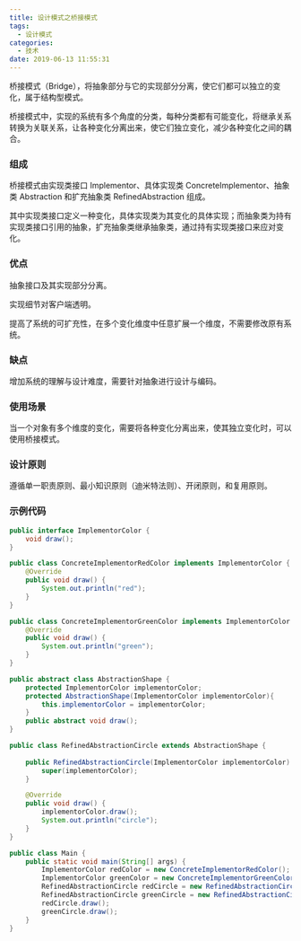 ```yaml
---
title: 设计模式之桥接模式
tags:
  - 设计模式
categories:
  - 技术
date: 2019-06-13 11:55:31
---
```


桥接模式（Bridge），将抽象部分与它的实现部分分离，使它们都可以独立的变化，属于结构型模式。

桥接模式中，实现的系统有多个角度的分类，每种分类都有可能变化，将继承关系转换为关联关系，让各种变化分离出来，使它们独立变化，减少各种变化之间的耦合。



<!-- more -->




### 组成

桥接模式由实现类接口 Implementor、具体实现类 ConcreteImplementor、抽象类 Abstraction 和扩充抽象类 RefinedAbstraction 组成。

其中实现类接口定义一种变化，具体实现类为其变化的具体实现；而抽象类为持有实现类接口引用的抽象，扩充抽象类继承抽象类，通过持有实现类接口来应对变化。



### 优点

抽象接口及其实现部分分离。 

实现细节对客户端透明。

提高了系统的可扩充性，在多个变化维度中任意扩展一个维度，不需要修改原有系统。 



### 缺点

增加系统的理解与设计难度，需要针对抽象进行设计与编码。



### 使用场景

当一个对象有多个维度的变化，需要将各种变化分离出来，使其独立变化时，可以使用桥接模式。



### 设计原则

遵循单一职责原则、最小知识原则（迪米特法则）、开闭原则，和复用原则。



### 示例代码

```java
public interface ImplementorColor {
    void draw();
}

public class ConcreteImplementorRedColor implements ImplementorColor {
    @Override
    public void draw() {
        System.out.println("red");
    }
}

public class ConcreteImplementorGreenColor implements ImplementorColor {
    @Override
    public void draw() {
        System.out.println("green");
    }
}

public abstract class AbstractionShape {
    protected ImplementorColor implementorColor;
    protected AbstractionShape(ImplementorColor implementorColor){
        this.implementorColor = implementorColor;
    }
    public abstract void draw();
}

public class RefinedAbstractionCircle extends AbstractionShape {
  
    public RefinedAbstractionCircle(ImplementorColor implementorColor) {
        super(implementorColor);
    }

    @Override
    public void draw() {
        implementorColor.draw();
        System.out.println("circle");
    }
}

public class Main {
    public static void main(String[] args) {
        ImplementorColor redColor = new ConcreteImplementorRedColor();
        ImplementorColor greenColor = new ConcreteImplementorGreenColor();
        RefinedAbstractionCircle redCircle = new RefinedAbstractionCircle(redColor);
        RefinedAbstractionCircle greenCircle = new RefinedAbstractionCircle(greenColor);
        redCircle.draw();
        greenCircle.draw();
    }
}
```

